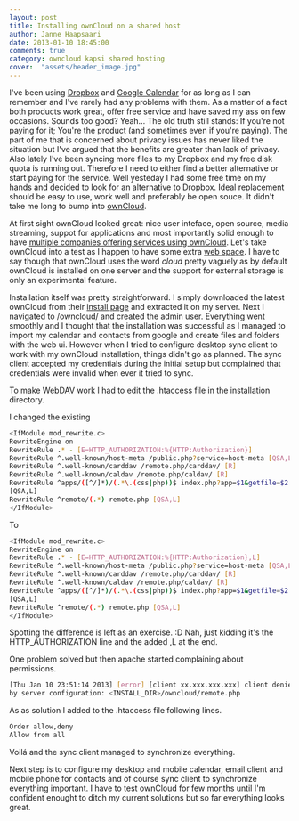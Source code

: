 ```yaml
---
layout: post
title: Installing ownCloud on a shared host
author: Janne Haapsaari
date: 2013-01-10 18:45:00
comments: true
category: owncloud kapsi shared hosting
cover:  "assets/header_image.jpg"
---
```


I've been using [Dropbox](https://www.dropbox.com/) and
[Google Calendar](https://www.google.com/calendar/) for as long as I can
remember and I've rarely had any problems with them. As a matter of a fact
both products work great, offer free service and have saved my ass on few
occasions. Sounds too good? Yeah... The old truth still stands: If you're not
paying for it; You're the product (and sometimes even if you're paying). The
part of me that is concerned about privacy issues has never liked the
situation but I've argued that the benefits are greater than lack of privacy.
Also lately I've been syncing more files to my Dropbox and my free disk quota
is running out. Therefore I need to either find a better alternative or start
paying for the service. Well yesteday I had some free time on my hands and
decided to look for an alternative to Dropbox. Ideal replacement should be
easy to use, work well and preferably be open souce. It didn't take me long to
bump into [ownCloud](http://owncloud.org/).

At first sight ownCloud looked great: nice user inteface, open source, media
streaming, suppot for applications and most importantly solid enough to have
[multiple companies offering services using
ownCloud](http://owncloud.org/providers/). Let's take ownCloud into a test as
I happen to have some extra [web space](http://www.kapsi.fi). I have to say
though that ownCloud uses the word *cloud* pretty vaguely as by default
ownCloud is installed on one server and the support for external storage is
only an experimental feature.

Installation itself was pretty straightforward. I simply downloaded the latest
ownCloud from their [install page](http://owncloud.org/support/install/) and
extracted it on my server. Next I navigated to <myserver>/owncloud/ and
created the admin user. Everything went smoothly and I thought that the
installation was successful as I managed to import my calendar and contacts
from google and create files and folders with the web ui. However when I tried
to configure desktop sync client to work with my ownCloud installation, things
didn't go as planned. The sync client accepted my credentials during the
initial setup but complained that credentials were invalid when ever it tried
to sync.

To make WebDAV work I had to edit the .htaccess file in the installation
directory.

I changed the existing

```sh
<IfModule mod_rewrite.c>
RewriteEngine on
RewriteRule .* - [E=HTTP_AUTHORIZATION:%{HTTP:Authorization}]
RewriteRule ^.well-known/host-meta /public.php?service=host-meta [QSA,L]
RewriteRule ^.well-known/carddav /remote.php/carddav/ [R]
RewriteRule ^.well-known/caldav /remote.php/caldav/ [R]
RewriteRule ^apps/([^/]*)/(.*\.(css|php))$ index.php?app=$1&getfile=$2
[QSA,L]
RewriteRule ^remote/(.*) remote.php [QSA,L]
</IfModule>
```
To

```sh
<IfModule mod_rewrite.c>
RewriteEngine on
RewriteRule .* - [E=HTTP_AUTHORIZATION:%{HTTP:Authorization},L]
RewriteRule ^.well-known/host-meta /public.php?service=host-meta [QSA,L]
RewriteRule ^.well-known/carddav /remote.php/carddav/ [R]
RewriteRule ^.well-known/caldav /remote.php/caldav/ [R]
RewriteRule ^apps/([^/]*)/(.*\.(css|php))$ index.php?app=$1&getfile=$2
[QSA,L]
RewriteRule ^remote/(.*) remote.php [QSA,L]
</IfModule>
```

Spotting the difference is left as an exercise. :D Nah, just kidding it's the
HTTP_AUTHORIZATION line and the added ,L at the end.

One problem solved but then apache started complaining about permissions.

```sh
[Thu Jan 10 23:51:14 2013] [error] [client xx.xxx.xxx.xxx] client denied
by server configuration: <INSTALL_DIR>/owncloud/remote.php
```

As as solution I added to the .htaccess file following lines.

```sh
Order allow,deny
Allow from all
```

Voilá and the sync client managed to synchronize everything.

Next step is to configure my desktop and mobile calendar, email client and
mobile phone for contacts and of course sync client to synchronize everything
important. I have to test ownCloud for few months until I'm confident enought
to ditch my current solutions but so far everything looks great.
